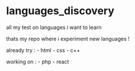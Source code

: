 # languages_discovery
all my test on languages i want to learn

thats my repo where i experiment new languages !

already try :
	- html
	- css
	- c++

working on :
	- php
	- react
